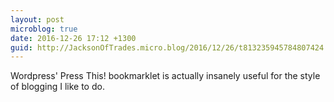 ```yaml
---
layout: post
microblog: true
date: 2016-12-26 17:12 +1300
guid: http://JacksonOfTrades.micro.blog/2016/12/26/t813235945784807424.html
---
```

Wordpress' Press This! bookmarklet is actually insanely useful for the style of blogging I like to do.
